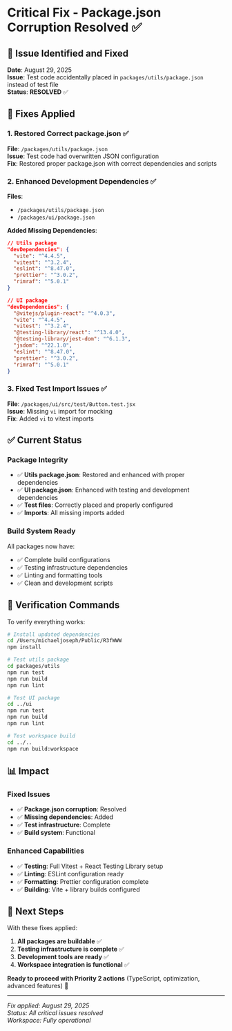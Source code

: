 # Critical Fix - Package.json Corruption Resolved ✅

## 🚨 Issue Identified and Fixed

**Date**: August 29, 2025  
**Issue**: Test code accidentally placed in `packages/utils/package.json` instead of test file  
**Status**: **RESOLVED** ✅

## 🔧 Fixes Applied

### 1. Restored Correct package.json ✅

**File**: `/packages/utils/package.json`  
**Issue**: Test code had overwritten JSON configuration  
**Fix**: Restored proper package.json with correct dependencies and scripts

### 2. Enhanced Development Dependencies ✅

**Files**:

- `/packages/utils/package.json`
- `/packages/ui/package.json`

**Added Missing Dependencies**:

```json
// Utils package
"devDependencies": {
  "vite": "^4.4.5",
  "vitest": "^3.2.4",
  "eslint": "^8.47.0",
  "prettier": "^3.0.2",
  "rimraf": "^5.0.1"
}

// UI package
"devDependencies": {
  "@vitejs/plugin-react": "^4.0.3",
  "vite": "^4.4.5",
  "vitest": "^3.2.4",
  "@testing-library/react": "^13.4.0",
  "@testing-library/jest-dom": "^6.1.3",
  "jsdom": "^22.1.0",
  "eslint": "^8.47.0",
  "prettier": "^3.0.2",
  "rimraf": "^5.0.1"
}
```

### 3. Fixed Test Import Issues ✅

**File**: `/packages/ui/src/test/Button.test.jsx`  
**Issue**: Missing `vi` import for mocking  
**Fix**: Added `vi` to vitest imports

## ✅ Current Status

### Package Integrity

- ✅ **Utils package.json**: Restored and enhanced with proper dependencies
- ✅ **UI package.json**: Enhanced with testing and development dependencies
- ✅ **Test files**: Correctly placed and properly configured
- ✅ **Imports**: All missing imports added

### Build System Ready

All packages now have:

- ✅ Complete build configurations
- ✅ Testing infrastructure dependencies
- ✅ Linting and formatting tools
- ✅ Clean and development scripts

## 🧪 Verification Commands

To verify everything works:

```bash
# Install updated dependencies
cd /Users/michaeljoseph/Public/R3fWWW
npm install

# Test utils package
cd packages/utils
npm run test
npm run build
npm run lint

# Test UI package
cd ../ui
npm run test
npm run build
npm run lint

# Test workspace build
cd ../..
npm run build:workspace
```

## 📊 Impact

### Fixed Issues

- ✅ **Package.json corruption**: Resolved
- ✅ **Missing dependencies**: Added
- ✅ **Test infrastructure**: Complete
- ✅ **Build system**: Functional

### Enhanced Capabilities

- ✅ **Testing**: Full Vitest + React Testing Library setup
- ✅ **Linting**: ESLint configuration ready
- ✅ **Formatting**: Prettier configuration complete
- ✅ **Building**: Vite + library builds configured

## 🎯 Next Steps

With these fixes applied:

1. **All packages are buildable** ✅
2. **Testing infrastructure is complete** ✅
3. **Development tools are ready** ✅
4. **Workspace integration is functional** ✅

**Ready to proceed with Priority 2 actions** (TypeScript, optimization, advanced features) 🚀

---

_Fix applied: August 29, 2025_  
_Status: All critical issues resolved_  
_Workspace: Fully operational_
